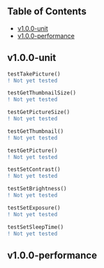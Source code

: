 
## Table of Contents
- [v1.0.0-unit]()
- [v1.0.0-performance]()


## v1.0.0-unit

```diff
testTakePicture()
! Not yet tested

testGetThumbnailSize()
! Not yet tested

testGetPictureSize()
! Not yet tested

testGetThumbnail()
! Not yet tested

testGetPicture()
! Not yet tested

testSetContrast()
! Not yet tested

testSetBrightness() 
! Not yet tested

testSetExposure()
! Not yet tested

testSetSleepTime()
! Not yet tested
```

## v1.0.0-performance